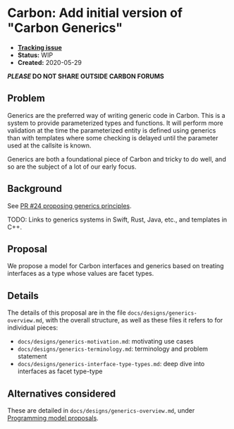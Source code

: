 <!--
Part of the Carbon Language, under the Apache License v2.0 with LLVM
Exceptions. See /LICENSE for license information.
SPDX-License-Identifier: Apache-2.0 WITH LLVM-exception
-->

# Carbon: Add initial version of "Carbon Generics"

- **[Tracking issue](https://github.com/carbon-language/carbon-lang/issues/TODO)**
- **Status:** WIP
- **Created:** 2020-05-29

**_PLEASE_ DO NOT SHARE OUTSIDE CARBON FORUMS**

## Problem

Generics are the preferred way of writing generic code in Carbon. This is a system
to provide parameterized types and functions. It will perform more validation at
the time the parameterized entity is defined using generics than with templates
where some checking is delayed until the parameter used at the callsite is known.

Generics are both a foundational piece of Carbon and tricky to do well, and so
are the subject of a lot of our early focus.

## Background

See [PR #24 proposing generics principles](https://github.com/carbon-language/carbon-lang/pull/24).

TODO: Links to generics systems in Swift, Rust, Java, etc., and templates in C++.

## Proposal

We propose a model for Carbon interfaces and generics based on treating interfaces
as a type whose values are facet types.

## Details

The details of this proposal are in the file `docs/designs/generics-overview.md`,
with the overall structure, as well as these files it refers to for individual
pieces:

- `docs/designs/generics-motivation.md`: motivating use cases
- `docs/designs/generics-terminology.md`: terminology and problem statement
- `docs/designs/generics-interface-type-types.md`: deep dive into interfaces as
   facet type-type

## Alternatives considered

These are detailed in `docs/designs/generics-overview.md`, under
[Programming model proposals](https://github.com/josh11b/carbon-lang/blob/generics-docs/docs/designs/generics-overview.md#programming-model-proposals).

